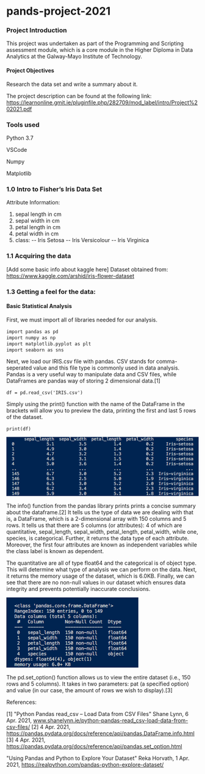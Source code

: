 # pands-project-2021

### Project Introduction

This project was undertaken as part of the Programming and Scripting assessment module, which is a core module in the Higher Diploma in Data Analytics at the Galway-Mayo Institute of Technology. 

#### Project Objectives

Research the data set and write a summary about it.

The project description can be found at the following link: https://learnonline.gmit.ie/pluginfile.php/282709/mod_label/intro/Project%202021.pdf 

### Tools used

Python 3.7

VSCode

Numpy

Matplotlib

### 1.0 Intro to Fisher’s Iris Data Set

Attribute Information:

1. sepal length in cm
2. sepal width in cm
3. petal length in cm
4. petal width in cm
5. class:
-- Iris Setosa
-- Iris Versicolour
-- Iris Virginica

### 1.1 Acquiring the data

[Add some basic info about kaggle here]
Dataset obtained from: https://www.kaggle.com/arshid/iris-flower-dataset

### 1.3 Getting a feel for the data:

#### Basic Statistical Analysis

First, we must import all of libraries needed for our analysis. 
```
import pandas as pd
import numpy as np
import matplotlib.pyplot as plt
import seaborn as sns
```
Next, we load our IRIS.csv file with pandas. CSV stands for comma-seperated value and this file type is commonly used in data analysis. Pandas is a very useful way to manipulate data and CSV files, while DataFrames are pandas way of storing 2 dimensional data.[1]
```
df = pd.read_csv('IRIS.csv')
```

Simply using the print() function with the name of the DataFrame in the brackets will allow  you to preview the data, printing the first and last 5 rows of the dataset.
```
print(df)
```
![Preview data set](screenshots/print(df).png "Preview")

The info() function from the pandas library prints prints a concise summary about the dataframe.[2] It tells us the type of data we are dealing with that is, a DataFrame, which is a 2-dimensional array with 150 columns and 5 rows. It tells us that there are 5 columns (or attributes): 4 of which are quantitative, sepal_length, sepal_width, petal_length, petal_width, while one, species, is categorical. Further, it returns the data type of each attribute. Moreover, the first four attributes are known as independent variables while the class label is known as dependent. 

The quantitative are all of type float64 and the categorical is of object type. This will determine what type of analysis we can perform on the data. Next, it returns the memory usage of the dataset, which is 6.0KB. Finally, we can see that there are no non-null values in our dataset which ensures data integrity and prevents potentially inaccurate conclusions.

![Screenshot of consice summary output](screenshots/info().png "Concise summary")

The pd.set_option() function allows us to view the entire dataset (i.e., 150 rows and 5 columns). It takes in two parameters: pat (a specified option) and value (in our case, the amount of rows we wish to display).[3]


References: 

[1] "Python Pandas read_csv – Load Data from CSV Files" Shane Lynn, 6 Apr. 2021, www.shanelynn.ie/python-pandas-read_csv-load-data-from-csv-files/
[2] 4 Apr. 2021, https://pandas.pydata.org/docs/reference/api/pandas.DataFrame.info.html
[3] 4 Apr. 2021, https://pandas.pydata.org/docs/reference/api/pandas.set_option.html

"Using Pandas and Python to Explore Your Dataset" Reka Horvath, 1 Apr. 2021, https://realpython.com/pandas-python-explore-dataset/